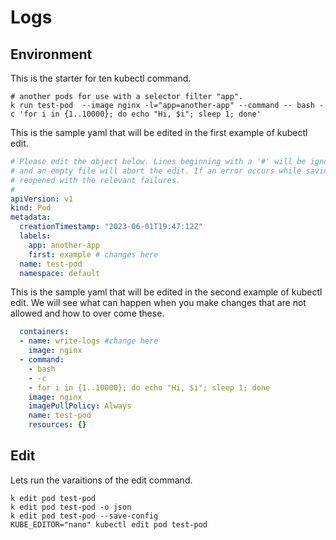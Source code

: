 # Logs

## Environment

This is the starter for ten kubectl command.

```shell
# another pods for use with a selector filter "app". 
k run test-pod  --image nginx -l="app=another-app" --command -- bash -c 'for i in {1..10000}; do echo "Hi, $i"; sleep 1; done'
```

This is the sample yaml that will be edited in the first example of kubectl edit.

``` yaml
# Please edit the object below. Lines beginning with a '#' will be ignored,
# and an empty file will abort the edit. If an error occurs while saving this file will be
# reopened with the relevant failures.
#
apiVersion: v1
kind: Pod
metadata:
  creationTimestamp: "2023-06-01T19:47:12Z"
  labels:
    app: another-app
    first: example # changes here 
  name: test-pod
  namespace: default
```

This is the sample yaml that will be edited in the second example of kubectl edit. We will see what can happen when you make changes that are not allowed and how to over come these.

```yaml
  containers:
  - name: write-logs #change here
    image: nginx
  - command:
    - bash
    - -c
    - for i in {1..10000}; do echo "Hi, $i"; sleep 1; done
    image: nginx
    imagePullPolicy: Always
    name: test-pod
    resources: {}
```

## Edit
Lets run the varaitions of the edit command.

``` shell
k edit pod test-pod 
k edit pod test-pod -o json
k edit pod test-pod --save-config
KUBE_EDITOR="nano" kubectl edit pod test-pod

```
